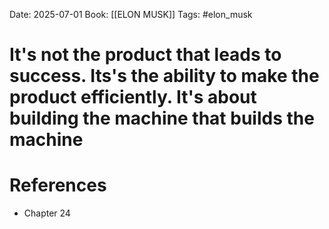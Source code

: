 Date: 2025-07-01
Book: [[ELON MUSK]]
Tags: #elon_musk 
# It's not the product that leads to success. Its's the ability to make the product efficiently. It's about building the machine that builds the machine



# References
- Chapter 24